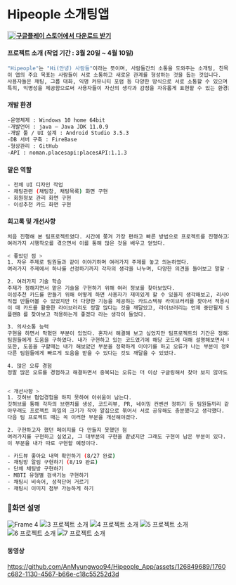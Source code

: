 # Hipeople 소개팅앱

 #### <img src="https://github.com/AnMyungwoo94/BeautyIdea_Shopping_App/assets/126849689/d0ba6eb9-f5c2-4839-ad30-6f8bf65c7452" alt="구글 플레이 이미지" width="20" height="20" style="float:left"> [구글플레이 스토어에서 다운로드 받기](https://play.google.com/store/apps/details?id=com.myungwoo.datingappkotlinproject)

#### 프로젝트 소개 (작업 기간 : 3월 20일 ~ 4월 10일)
```sh
"Hipeople"는 "Hi(안녕) 사람들"이라는 뜻이며, 사람들간의 소통을 도와주는 소개팅, 친목도모 앱입니다.
이 앱의 주요 목표는 사람들이 서로 소통하고 새로운 관계를 형성하는 것을 돕는 것입니다.
사용자들은 채팅, 그룹 대화, 익명 커뮤니티 포럼 등 다양한 방식으로 서로 소통할 수 있으며
특히, 익명성을 제공함으로써 사용자들이 자신의 생각과 감정을 자유롭게 표현할 수 있는 환경을 조성합니다.
```

#### 개발 환경
```sh
-운영체제 : Windows 10 home 64bit
-개발언어 : java – Java JDK 11.0.9
-개발 툴 / UI 설계 : Android Studio 3.5.3 
-DB 서버 구축 : FireBase
-형상관리 : GitHub
-API : noman.placesapi:placesAPI:1.1.3
```

#### 맡은 역할
```sh
- 전체 UI 디자인 작업
- 채팅관련 (채팅창, 채팅목록) 화면 구현
- 회원정보 관리 화면 구현
- 이성추천 카드 화면 구현
```

#### 회고록 및 개선사항
```sh
처음 진행해 본 팀프로젝트였다. 시간에 쫒겨 가장 편하고 빠른 방법으로 프로젝트를 진행하고자 했고,
여러가지 시행착오를 겪으면서 이를 통해 많은 것을 배우고 얻었다.

< 좋았던 점 >
1. 자유 주제로 팀원들과 같이 이야기하며 여러가지 주제를 놓고 의논하였다.
여러가지 주제에서 하나를 선정하기까지 각자의 생각을 나누며, 다양한 의견을 들어보고 말할 수 있어서 좋았다.

2. 여러가지 기술 학습
주제가 정해지면서 맡은 기술을 구현하기 위해 여러 정보를 찾아보았다.
이성추천 카드를 만들기 위해 어떻게 하면 사용자가 재미있게 할 수 있을지 생각해보고, 리사이클러뷰 + 카드뷰를 활용해서
직접 만들어볼 수 있었지만 더 다양한 기능을 제공하는 카드스텍뷰 라이브러리를 찾아서 적용시켜 보았다.
이 때 카드를 활용한 라이브러리도 정말 많다는 것을 깨달았고, 라이브러리는 언제 중단될지 모르니 사용시 대체할 수 있는
플랜B 를 찾아보고 적용하는게 좋겠다 라는 생각이 들었다.

3. 의사소통 능력
구현을 하면서 막혔던 부분이 있었다. 혼자서 해결해 보고 싶었지만 팀프로젝트의 기간은 정해져 있었기에 욕심을 버리고
팀원들에게 도움을 구하였다. 내가 구현하고 있는 코드였기에 해당 코드에 대해 설명해보면서 내 머릿속에서도 정리해볼 수 있었다.
또한, 도움을 구할때는 내가 해보았던 부분을 정확하게 이야기를 하고 오류가 나는 부분이 정확이 어디인지 알려주어야
다른 팀원들에게 빠르게 도움을 받을 수 있다는 것도 깨달을 수 있었다.

4. 많은 오류 경험
정말 많은 오류를 경험하고 해결하면서 중복되는 오류는 더 이상 구글링해서 찾아 보지 않아도 되어 시간을 줄일 수 있었다.


< 개선사항 >
1. 깃허브 협업경험을 하지 못하여 아쉬움이 남는다.
깃허브를 통해 각자의 브랜치를 생성, 코드리뷰, PR, 네이밍 컨벤션 정하기 등 팀원들끼리 같이 하지 못하였다.
아무래도 프로젝트 파일의 크기가 작아 알집으로 묶어서 서로 공유해도 충분했다고 생각했다.
다음 팀 프로젝트 때는 꼭 이러한 부분을 개선해야겠다.

2. 구현하고자 했던 페이지를 다 만들지 못했던 점
여러가지를 구현하고 싶었고, 그 대부분의 구현을 끝냈지만 그래도 구현이 남은 부분이 있다.
이 부분을 내가 따로 구현할 예정이다.

- 카드뷰 좋아요 내역 확인하기 (8/27 완료)
- 채팅방 알림 구현하기 (8/19 완료)
- 단체 채팅방 구현하기
- MBTI 유형별 검색기능 구현하기
- 채팅시 비속어, 성적단어 거르기
- 채팅시 이미지 첨부 가능하게 하기
```

### :memo:화면 설명
![Frame 4](https://github.com/AnMyungwoo94/Hipeople_App/assets/126849689/0077e866-fc34-47ca-9574-f51fed5a645f)
![3  프로젝트 소개](https://github.com/AnMyungwoo94/Hipeople_App/assets/126849689/d13dce5b-31e0-4e2f-959e-9bc06c893f96)
![4  프로젝트 소개](https://github.com/AnMyungwoo94/Hipeople_App/assets/126849689/907f59ec-2972-4d7d-8877-2494ac6dae34)
![5   프로젝트 소개](https://github.com/AnMyungwoo94/Hipeople_App/assets/126849689/8dc3bb1c-ba3a-4483-8ef5-ea70b956ee6e)
![6   프로젝트 소개](https://github.com/AnMyungwoo94/Hipeople_App/assets/126849689/06ef1f0f-0643-4944-a35f-7a103af1e739)
![7   프로젝트 소개](https://github.com/AnMyungwoo94/Hipeople_App/assets/126849689/daadc4d3-b915-44b3-8b41-ed627c15a26d)


#### 동영상
https://github.com/AnMyungwoo94/Hipeople_App/assets/126849689/1760c682-1130-4567-b66e-c18c55252d3d


 

